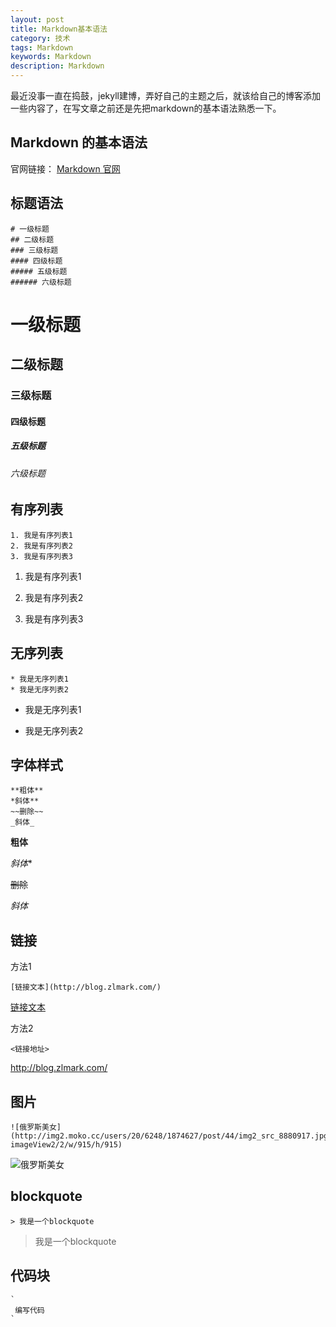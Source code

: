 ```yaml
---
layout: post
title: Markdown基本语法
category: 技术
tags: Markdown
keywords: Markdown
description: Markdown
---
```


最近没事一直在捣鼓，jekyll建博，弄好自己的主题之后，就该给自己的博客添加一些内容了，在写文章之前还是先把markdown的基本语法熟悉一下。

## Markdown 的基本语法
官网链接： [Markdown 官网](https://guides.github.com/features/mastering-markdown/)

## 标题语法

```
# 一级标题
## 二级标题
### 三级标题
#### 四级标题
##### 五级标题
###### 六级标题
```

# 一级标题

## 二级标题

### 三级标题

#### 四级标题

##### 五级标题

###### 六级标题


## 有序列表
```
1. 我是有序列表1
2. 我是有序列表2
3. 我是有序列表3
```
1. 我是有序列表1

2. 我是有序列表2

3. 我是有序列表3


## 无序列表
```
* 我是无序列表1
* 我是无序列表2
```
* 我是无序列表1

* 我是无序列表2


## 字体样式
```
**粗体**
*斜体**
~~删除~~
_斜体_
```
**粗体**

*斜体**

~~删除~~

_斜体_


## 链接
方法1

```
[链接文本](http://blog.zlmark.com/)
```
[链接文本](http://blog.zlmark.com/)

方法2

```
<链接地址>
```
<http://blog.zlmark.com/>


## 图片
```
![俄罗斯美女](http://img2.moko.cc/users/20/6248/1874627/post/44/img2_src_8880917.jpg?imageView2/2/w/915/h/915)
```
![俄罗斯美女](http://img2.moko.cc/users/20/6248/1874627/post/44/img2_src_8880917.jpg?imageView2/2/w/915/h/915)


## blockquote

```
> 我是一个blockquote
```
> 我是一个blockquote


## 代码块
```
`
 编写代码
`
```












